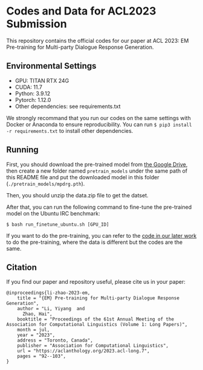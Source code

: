 # Codes and Data for ACL2023 Submission
This repository contains the official codes for our paper at ACL 2023: EM Pre-training for Multi-party Dialogue Response Generation.

## Environmental Settings
- GPU: TITAN RTX 24G
- CUDA: 11.7
- Python: 3.9.12
- Pytorch: 1.12.0
- Other dependencies: see requirements.txt

We strongly recommand that you run our codes on the same settings with Docker or Anaconda to ensure reproducibility. You can run `$ pip3 install -r requirements.txt` to install other dependencies.

## Running
First, you should download the pre-trained model from [the Google Drive](https://drive.google.com/file/d/1y6N7L13kHlkC6t-E0tgkDV2UPD5OGu-z/view?usp=sharing), then create a new folder named `pretrain_models` under the same path of this README file and put the downloaded model in this folder (`./pretrain_models/mpdrg.pth`).

Then, you should unzip the data.zip file to get the datset.

After that, you can run the following command to fine-tune the pre-trained model on the Ubuntu IRC benchmark:
```
$ bash run_finetune_ubuntu.sh [GPU_ID]
```

If you want to do the pre-training, you can refer to the [code in our later work](https://github.com/EricLee8/MPD_EMVI/tree/main/pre-training) to do the pre-training, where the data is different but the codes are the same.

## Citation
If you find our paper and repository useful, please cite us in your paper:
```
@inproceedings{li-zhao-2023-em,
    title = "{EM} Pre-training for Multi-party Dialogue Response Generation",
    author = "Li, Yiyang  and
      Zhao, Hai",
    booktitle = "Proceedings of the 61st Annual Meeting of the Association for Computational Linguistics (Volume 1: Long Papers)",
    month = jul,
    year = "2023",
    address = "Toronto, Canada",
    publisher = "Association for Computational Linguistics",
    url = "https://aclanthology.org/2023.acl-long.7",
    pages = "92--103",
}
```
